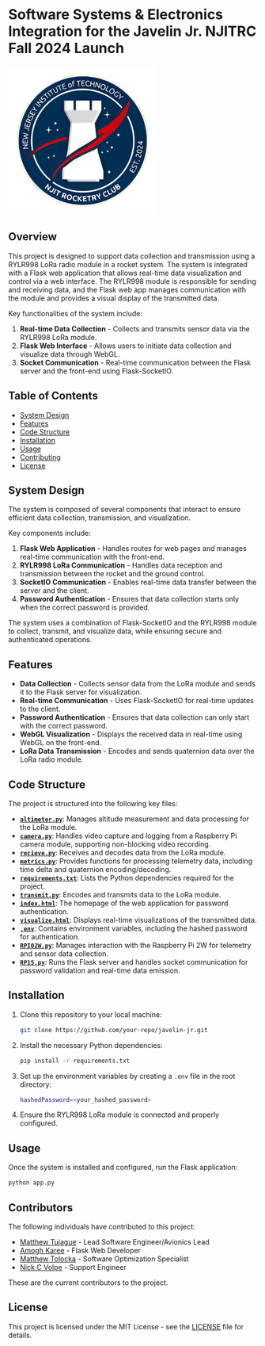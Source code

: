# Software Systems & Electronics Integration for the Javelin Jr. NJITRC Fall 2024 Launch

<img src="src/static/rocketryLogo.png" alt="Rocketry Logo" width="300" height="auto">

## Overview
This project is designed to support data collection and transmission using a RYLR998 LoRa radio module in a rocket system. The system is integrated with a Flask web application that allows real-time data visualization and control via a web interface. The RYLR998 module is responsible for sending and receiving data, and the Flask web app manages communication with the module and provides a visual display of the transmitted data.

Key functionalities of the system include:
1. **Real-time Data Collection** - Collects and transmits sensor data via the RYLR998 LoRa module.
2. **Flask Web Interface** - Allows users to initiate data collection and visualize data through WebGL.
3. **Socket Communication** - Real-time communication between the Flask server and the front-end using Flask-SocketIO.

## Table of Contents
- [System Design](#system-design)
- [Features](#features)
- [Code Structure](#code-structure)
- [Installation](#installation)
- [Usage](#usage)
- [Contributing](#contributing)
- [License](#license)

## System Design
The system is composed of several components that interact to ensure efficient data collection, transmission, and visualization.

Key components include:
1. **Flask Web Application** - Handles routes for web pages and manages real-time communication with the front-end.
2. **RYLR998 LoRa Communication** - Handles data reception and transmission between the rocket and the ground control.
3. **SocketIO Communication** - Enables real-time data transfer between the server and the client.
4. **Password Authentication** - Ensures that data collection starts only when the correct password is provided.

The system uses a combination of Flask-SocketIO and the RYLR998 module to collect, transmit, and visualize data, while ensuring secure and authenticated operations.

## Features
- **Data Collection** - Collects sensor data from the LoRa module and sends it to the Flask server for visualization.
- **Real-time Communication** - Uses Flask-SocketIO for real-time updates to the client.
- **Password Authentication** - Ensures that data collection can only start with the correct password.
- **WebGL Visualization** - Displays the received data in real-time using WebGL on the front-end.
- **LoRa Data Transmission** - Encodes and sends quaternion data over the LoRa radio module.

## Code Structure

The project is structured into the following key files:

- **[`altimeter.py`](src/altimeter.py)**: Manages altitude measurement and data processing for the LoRa module.
- **[`camera.py`](src/camera.py)**: Handles video capture and logging from a Raspberry Pi camera module, supporting non-blocking video recording.
- **[`recieve.py`](src/recieve.py)**: Receives and decodes data from the LoRa module.
- **[`metrics.py`](src/metrics.py)**: Provides functions for processing telemetry data, including time delta and quaternion encoding/decoding.
- **[`requirements.txt`](src/requirements.txt)**: Lists the Python dependencies required for the project.
- **[`transmit.py`](src/transmit.py)**: Encodes and transmits data to the LoRa module.
- **[`index.html`](src/templates/index.html)**: The homepage of the web application for password authentication.
- **[`visualize.html`](src/templates/visualize.html)**: Displays real-time visualizations of the transmitted data.
- **[`.env`](.env)**: Contains environment variables, including the hashed password for authentication.
- **[`RPI02W.py`](src/RPI02W.py)**: Manages interaction with the Raspberry Pi 2W for telemetry and sensor data collection.
- **[`RP15.py`](src/RP15.py)**: Runs the Flask server and handles socket communication for password validation and real-time data emission.

## Installation

1. Clone this repository to your local machine:
    ```bash
    git clone https://github.com/your-repo/javelin-jr.git
    ```

2. Install the necessary Python dependencies:
    ```bash
    pip install -r requirements.txt
    ```

3. Set up the environment variables by creating a `.env` file in the root directory:
    ```bash
    hashedPassword=<your_hashed_password>
    ```

4. Ensure the RYLR998 LoRa module is connected and properly configured.

## Usage

Once the system is installed and configured, run the Flask application:

```bash
python app.py
```

## Contributors

The following individuals have contributed to this project:

- [Matthew Tujague](https://github.com/Binimal101) - Lead Software Engineer/Avionics Lead
- [Amogh Karee](https://github.com/AmoghKaree) - Flask Web Developer
- [Matthew Tolocka](https://github.com/mt657) - Software Optimization Specialist
- [Nick C Volpe](https://github.com/ncvolpe) - Support Engineer

These are the current contributors to the project.

## License

This project is licensed under the MIT License - see the [LICENSE](LICENSE) file for details.
